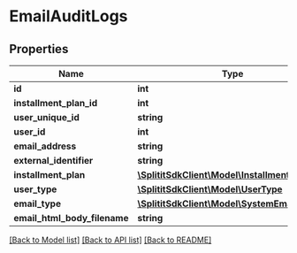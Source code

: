 # EmailAuditLogs

## Properties
Name | Type | Description | Notes
------------ | ------------- | ------------- | -------------
**id** | **int** |  | 
**installment_plan_id** | **int** |  | [optional] 
**user_unique_id** | **string** |  | [optional] 
**user_id** | **int** |  | [optional] 
**email_address** | **string** |  | [optional] 
**external_identifier** | **string** |  | [optional] 
**installment_plan** | [**\SplititSdkClient\Model\InstallmentPlans**](InstallmentPlans.md) |  | [optional] 
**user_type** | [**\SplititSdkClient\Model\UserType**](UserType.md) |  | [optional] 
**email_type** | [**\SplititSdkClient\Model\SystemEmailsTypes**](SystemEmailsTypes.md) |  | 
**email_html_body_filename** | **string** |  | [optional] 

[[Back to Model list]](../README.md#documentation-for-models) [[Back to API list]](../README.md#documentation-for-api-endpoints) [[Back to README]](../README.md)



